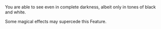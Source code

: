 You are able to see even in complete darkness, albeit only in tones of black and white. 

Some magical effects may supercede this Feature.